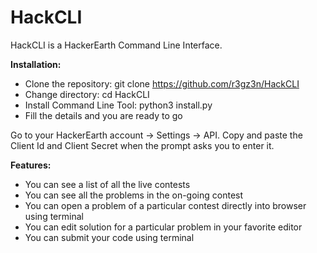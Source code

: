 # HackCLI

HackCLI is a HackerEarth Command Line Interface. 



**Installation:**

- Clone the repository: git clone https://github.com/r3gz3n/HackCLI
- Change directory: cd HackCLI
- Install Command Line Tool: python3 install.py
- Fill the details and you are ready to go

Go to your HackerEarth account -> Settings -> API.
Copy and paste the Client Id and Client Secret when the prompt asks you to enter it.


**Features:**

- You can see a list of all the live contests
- You can see all the problems in the on-going contest
- You can open a problem of a particular contest directly into browser using terminal
- You can edit solution for a particular problem in your favorite editor
- You can submit your code using terminal
